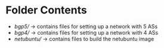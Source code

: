 # Folder Contents
- *bgp5/*      -> contains files for setting up a network with 5 ASs
- *bgp4/*      -> contains files for setting up a network with 4 ASs
- *netubuntu/* -> contains files to build the netubuntu image
